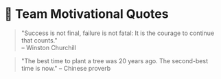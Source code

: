 # 🌟 Team Motivational Quotes

> "Success is not final, failure is not fatal: It is the courage to continue that counts."  
– Winston Churchill

<!-- ✨ Techlings, add your motivational quote below this line. One per person! -->

> "The best time to plant a tree was 20 years ago. The second-best time is now." 
– Chinese proverb

